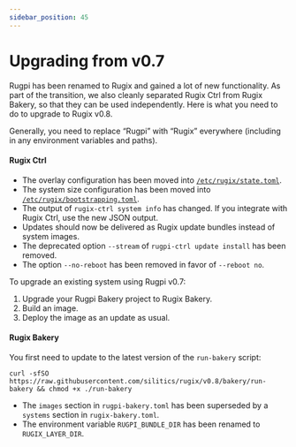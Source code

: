 ```yaml
---
sidebar_position: 45
---
```


# Upgrading from v0.7

Rugpi has been renamed to Rugix and gained a lot of new functionality.
As part of the transition, we also cleanly separated Rugix Ctrl from Rugix Bakery, so that they can be used independently.
Here is what you need to do to upgrade to Rugix v0.8.

Generally, you need to replace “Rugpi” with “Rugix” everywhere (including in any environment variables and paths).

#### Rugix Ctrl

- The overlay configuration has been moved into [`/etc/rugix/state.toml`](./ctrl/state-management.mdx#overlay-configuration).
- The system size configuration has been moved into [`/etc/rugix/bootstrapping.toml`](./ctrl/bootstrapping.mdx#default-layout).
- The output of `rugix-ctrl system info` has changed. If you integrate with Rugix Ctrl, use the new JSON output.
- Updates should now be delivered as Rugix update bundles instead of system images.
- The deprecated option `--stream` of `rugpi-ctrl update install` has been removed.
- The option `--no-reboot` has been removed in favor of `--reboot no`.

To upgrade an existing system using Rugpi v0.7:

1. Upgrade your Rugpi Bakery project to Rugix Bakery.
2. Build an image.
3. Deploy the image as an update as usual.

#### Rugix Bakery

You first need to update to the latest version of the `run-bakery` script:

```shell
curl -sfSO https://raw.githubusercontent.com/silitics/rugix/v0.8/bakery/run-bakery && chmod +x ./run-bakery
```

- The `images` section in `rugpi-bakery.toml` has been superseded by a `systems` section in `rugix-bakery.toml`.
- The environment variable `RUGPI_BUNDLE_DIR` has been renamed to `RUGIX_LAYER_DIR`.
